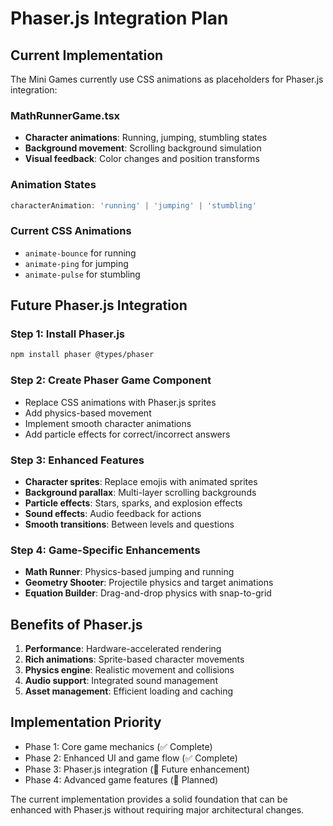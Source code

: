# Phaser.js Integration Plan

## Current Implementation
The Mini Games currently use CSS animations as placeholders for Phaser.js integration:

### MathRunnerGame.tsx
- **Character animations**: Running, jumping, stumbling states
- **Background movement**: Scrolling background simulation
- **Visual feedback**: Color changes and position transforms

### Animation States
```typescript
characterAnimation: 'running' | 'jumping' | 'stumbling'
```

### Current CSS Animations
- `animate-bounce` for running
- `animate-ping` for jumping
- `animate-pulse` for stumbling

## Future Phaser.js Integration

### Step 1: Install Phaser.js
```bash
npm install phaser @types/phaser
```

### Step 2: Create Phaser Game Component
- Replace CSS animations with Phaser.js sprites
- Add physics-based movement
- Implement smooth character animations
- Add particle effects for correct/incorrect answers

### Step 3: Enhanced Features
- **Character sprites**: Replace emojis with animated sprites
- **Background parallax**: Multi-layer scrolling backgrounds
- **Particle effects**: Stars, sparks, and explosion effects
- **Sound effects**: Audio feedback for actions
- **Smooth transitions**: Between levels and questions

### Step 4: Game-Specific Enhancements
- **Math Runner**: Physics-based jumping and running
- **Geometry Shooter**: Projectile physics and target animations
- **Equation Builder**: Drag-and-drop physics with snap-to-grid

## Benefits of Phaser.js
1. **Performance**: Hardware-accelerated rendering
2. **Rich animations**: Sprite-based character movements
3. **Physics engine**: Realistic movement and collisions
4. **Audio support**: Integrated sound management
5. **Asset management**: Efficient loading and caching

## Implementation Priority
- Phase 1: Core game mechanics (✅ Complete)
- Phase 2: Enhanced UI and game flow (✅ Complete)
- Phase 3: Phaser.js integration (🚧 Future enhancement)
- Phase 4: Advanced game features (📅 Planned)

The current implementation provides a solid foundation that can be enhanced with Phaser.js without requiring major architectural changes.
